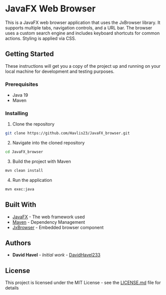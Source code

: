 # JavaFX Web Browser

This is a JavaFX web browser application that uses the JxBrowser library. It supports multiple tabs, navigation controls, and a URL bar. The browser uses a custom search engine and includes keyboard shortcuts for common actions. Styling is applied via CSS.

## Getting Started

These instructions will get you a copy of the project up and running on your local machine for development and testing purposes.

### Prerequisites

- Java 19
- Maven

### Installing

1. Clone the repository
```bash
git clone https://github.com/Havlis23/JavaFX_browser.git
```
2. Navigate into the cloned repository
```bash
cd JavaFX_browser
```
3. Build the project with Maven
```bash
mvn clean install
```
4. Run the application
```bash
mvn exec:java
```

## Built With

- [JavaFX](https://openjfx.io/) - The web framework used
- [Maven](https://maven.apache.org/) - Dependency Management
- [JxBrowser](https://www.teamdev.com/jxbrowser) - Embedded browser component

## Authors

- **David Havel** - *Initial work* - [DavidHavel233](https://github.com/DavidHavel233)

## License

This project is licensed under the MIT License - see the [LICENSE.md](LICENSE.md) file for details
